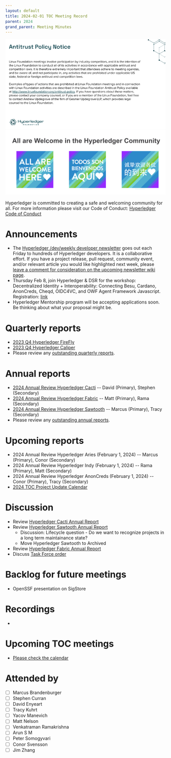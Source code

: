```yaml
---
layout: default
title: 2024-02-01 TOC Meeting Record
parent: 2024
grand_parent: Meeting Minutes
---
```

![Antitrust Policy Notice](../images/antitrust-policy-notice.png "Antitrust Policy Notice")
![All are Welcome in the Hyperledger Community](../images/all-are-welcome.png "All are Welcome in the Hyperledger Community")

Hyperledger is committed to creating a safe and welcoming community for all. For more information please visit our Code of Conduct: [Hyperledger Code of Conduct](https://toc.hyperledger.org/governing-documents/code-of-conduct.html)

# Announcements
* The [Hyperledger /dev/weekly developer newsletter](https://wiki.hyperledger.org/pages/viewpage.action?pageId=39618905) goes out each Friday to hundreds of Hyperledger developers. It is a collaborative effort. If you have a project release, pull request, community event, and/or relevant article you would like highlighted next week, please [leave a comment for consideration on the upcoming newsletter wiki page](https://wiki.hyperledger.org/display/DR/2024).
* Thursday Feb 8, join Hyperledger & DSR for the workshop: Decentralized Identity + Interoperability: Connecting Besu, Cardano, AnonCreds, Cheqd, OIDC4VC, and OWF Agent Framework Javascript. Registration: [link](https://zoom.us/meeting/register/tJUuf-6srToiGdQZCHMxaJZoON1RCuwiDRcY)
* Hyperledger Mentorship program will be accepting applications soon. Be thinking about what your proposal might be.

# Quarterly reports
* [2023 Q4 Hyperledger FireFly](https://github.com/hyperledger/toc/pull/194)
* [2023 Q4 Hyperledger Caliper](https://github.com/hyperledger/toc/pull/208)
* Please review any [outstanding quarterly reports](https://github.com/hyperledger/toc/pulls?q=is%3Apr+is%3Aopen+label%3Aquarterly-report).

# Annual reports
* [2024 Annual Review Hyperledger Cacti](https://github.com/hyperledger/toc/pull/205/files) -- David (Primary), Stephen (Secondary)
* [2024 Annual Review Hyperledger Fabric](https://github.com/hyperledger/toc/pull/204/files) -- Matt (Primary), Rama (Secondary)
* [2024 Annual Review Hyperledger Sawtooth](https://github.com/hyperledger/toc/pull/207/files) -- Marcus (Primary), Tracy (Secondary)
* Please review any [outstanding annual reports](https://github.com/hyperledger/toc/pulls?q=is%3Apr+is%3Aopen+label%3Aannual-review).

# Upcoming reports
* 2024 Annual Review Hyperledger Aries (February 1, 2024) -- Marcus (Primary), Conor (Secondary)
* 2024 Annual Review Hyperledger Indy (February 1, 2024) -- Rama (Primary), Matt (Secondary)
* 2024 Annual Review Hyperledger AnonCreds (February 1, 2024) -- Conor (Primary), Tracy (Secondary)
* [2024 TOC Project Update Calendar](../../project-reports/2024/2024-updates.md)

# Discussion
* Review [Hyperledger Cacti Annual Report](https://github.com/hyperledger/toc/pull/205/files)
* Review [Hyperledger Sawtooth Annual Report](https://github.com/hyperledger/toc/pull/207/files)
  * Discussion: Lifecycle question - Do we want to recognize projects in a long term maintainance state?
  * Move Hyperledger Sawtooth to Archived 
* Review [Hyperledger Fabric Annual Report](https://github.com/hyperledger/toc/pull/204/files)
* Discuss [Task Force order](https://github.com/hyperledger/toc/issues?q=is%3Aissue+is%3Aopen+label%3Ain-progress)

# Backlog for future meetings
* OpenSSF presentation on SigStore

# Recordings
* 

# Upcoming TOC meetings
* [Please check the calendar](https://lists.hyperledger.org/g/toc/calendar)

# Attended by

* [ ] Marcus Brandenburger
* [ ] Stephen Curran
* [ ] David Enyeart
* [ ] Tracy Kuhrt
* [ ] Yacov Manevich
* [ ] Matt Nelson
* [ ] Venkatraman Ramakrishna
* [ ] Arun S M
* [ ] Peter Somogyvari
* [ ] Conor Svensson
* [ ] Jim Zhang
